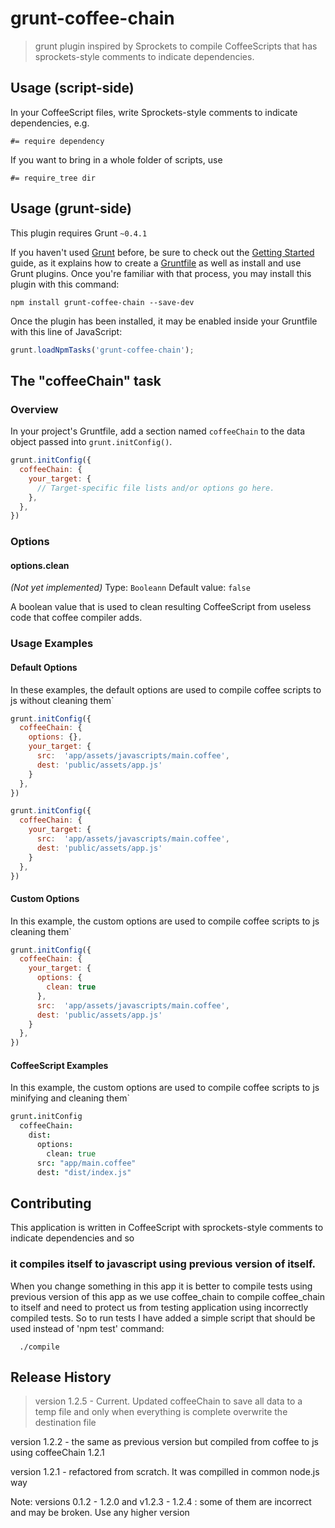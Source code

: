 # grunt-coffee-chain

> grunt plugin inspired by Sprockets to compile CoffeeScripts that has sprockets-style comments to indicate dependencies.

## Usage (script-side)
In your CoffeeScript files, write Sprockets-style comments to indicate dependencies, e.g.

    #= require dependency

If you want to bring in a whole folder of scripts, use

    #= require_tree dir

## Usage (grunt-side)
This plugin requires Grunt `~0.4.1`

If you haven't used [Grunt](http://gruntjs.com/) before, be sure to check out the [Getting Started](http://gruntjs.com/getting-started) guide, as it explains how to create a [Gruntfile](http://gruntjs.com/sample-gruntfile) as well as install and use Grunt plugins. Once you're familiar with that process, you may install this plugin with this command:

```shell
npm install grunt-coffee-chain --save-dev
```

Once the plugin has been installed, it may be enabled inside your Gruntfile with this line of JavaScript:

```js
grunt.loadNpmTasks('grunt-coffee-chain');
```

## The "coffeeChain" task

### Overview
In your project's Gruntfile, add a section named `coffeeChain` to the data object passed into `grunt.initConfig()`.

```js
grunt.initConfig({
  coffeeChain: {
    your_target: {
      // Target-specific file lists and/or options go here.
    },
  },
})
```

### Options

#### options.clean
_(Not yet implemented)_
Type: `Booleann`
Default value: `false`

A boolean value that is used to clean resulting CoffeeScript from useless code that coffee compiler adds.

### Usage Examples

#### Default Options
In these examples, the default options are used to compile coffee scripts to js without cleaning them`

```js
grunt.initConfig({
  coffeeChain: {
    options: {},
    your_target: {
      src:  'app/assets/javascripts/main.coffee',
      dest: 'public/assets/app.js'
    }
  },
})
```

```js
grunt.initConfig({
  coffeeChain: {
    your_target: {
      src:  'app/assets/javascripts/main.coffee',
      dest: 'public/assets/app.js'
    }
  },
})
```

#### Custom Options
In this example, the custom options are used to compile coffee scripts to js cleaning them`

```js
grunt.initConfig({
  coffeeChain: {
    your_target: {
      options: {
        clean: true
      },
      src:  'app/assets/javascripts/main.coffee',
      dest: 'public/assets/app.js'
    }
  },
})
```

#### CoffeeScript Examples
In this example, the custom options are used to compile coffee scripts to js minifying and cleaning them`

```coffee
grunt.initConfig
  coffeeChain:
    dist:
      options:
        clean: true
      src: "app/main.coffee"
      dest: "dist/index.js"
```

## Contributing
This application is written in CoffeeScript with sprockets-style comments to indicate dependencies and so

### it compiles itself to javascript using previous version of itself.
When you change something in this app it is better to compile tests using previous version of this app as we use coffee_chain to compile coffee_chain to itself and need to protect us from testing application using incorrectly compiled tests. So to run tests I have added a simple script that should be used instead of 'npm test' command:
```
  ./compile
```

## Release History

> version 1.2.5 - Current. Updated coffeeChain to save all data to a temp file and only when everything is complete overwrite the destination file

version 1.2.2 - the same as previous version but compiled from coffee to js using coffeeChain 1.2.1

version 1.2.1 - refactored from scratch. It was compilled in common node.js way

Note: versions 0.1.2 - 1.2.0 and v1.2.3 - 1.2.4 : some of them are incorrect and may be broken. Use any higher version

